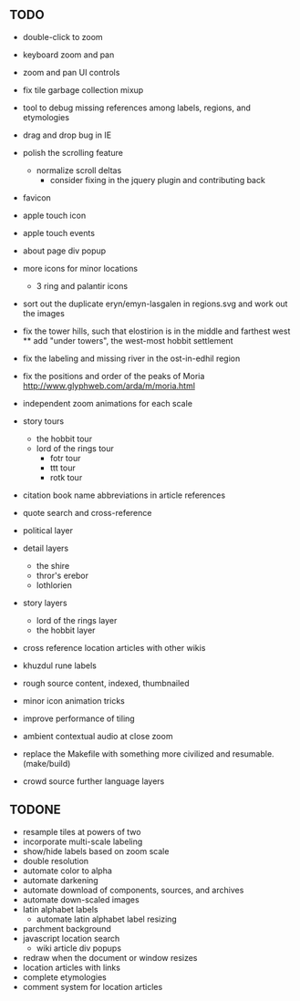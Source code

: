 
TODO
----

* double-click to zoom
* keyboard zoom and pan
* zoom and pan UI controls
* fix tile garbage collection mixup
* tool to debug missing references among labels, regions, and etymologies
* drag and drop bug in IE
* polish the scrolling feature
  * normalize scroll deltas
    * consider fixing in the jquery plugin and contributing back
* favicon
* apple touch icon
* apple touch events
* about page div popup
* more icons for minor locations
  * 3 ring and palantir icons

* sort out the duplicate eryn/emyn-lasgalen in regions.svg and work out the images
* fix the tower hills, such that elostirion is in the middle and farthest west
** add "under towers", the west-most hobbit settlement
* fix the labeling and missing river in the ost-in-edhil region
* fix the positions and order of the peaks of Moria http://www.glyphweb.com/arda/m/moria.html

* independent zoom animations for each scale

* story tours
  * the hobbit tour
  * lord of the rings tour
    * fotr tour
    * ttt tour
    * rotk tour

* citation book name abbreviations in article references
* quote search and cross-reference
* political layer
* detail layers
  * the shire
  * thror's erebor
  * lothlorien
* story layers
  * lord of the rings layer
  * the hobbit layer

* cross reference location articles with other wikis
* khuzdul rune labels
* rough source content, indexed, thumbnailed
* minor icon animation tricks
* improve performance of tiling
* ambient contextual audio at close zoom
* replace the Makefile with something more civilized
  and resumable. (make/build)

* crowd source further language layers

TODONE
------

* resample tiles at powers of two
* incorporate multi-scale labeling
* show/hide labels based on zoom scale
* double resolution
* automate color to alpha
* automate darkening
* automate download of components, sources, and archives
* automate down-scaled images
* latin alphabet labels
  * automate latin alphabet label resizing
* parchment background
* javascript location search
  * wiki article div popups
* redraw when the document or window resizes
* location articles with links
* complete etymologies
* comment system for location articles

